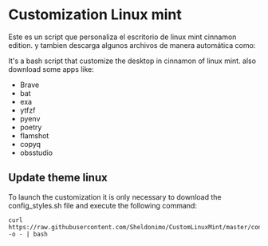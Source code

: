 # Customization Linux mint

Este es un script que personaliza el escritorio de linux mint cinnamon edition.
y tambien descarga algunos archivos de manera automática como:

It's a bash script that customize the desktop in cinnamon of linux mint.
also download some apps like:

* Brave
* bat
* exa
* ytfzf
* pyenv
* poetry
* flamshot
* copyq
* obsstudio

## Update theme linux

To launch the customization it is only necessary to download the config_styles.sh file and execute the following command:

    curl https://raw.githubusercontent.com/Sheldonimo/CustomLinuxMint/master/config_styles.sh -o - | bash

